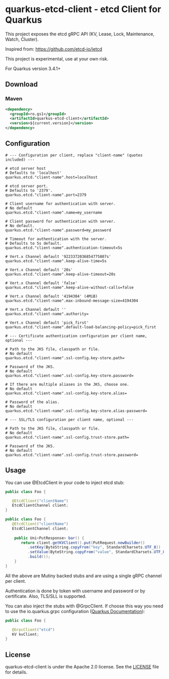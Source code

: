 # quarkus-etcd-client - etcd Client for Quarkus

This project exposes the etcd gRPC API (KV, Lease, Lock, Maintenance, Watch, Cluster).

Inspired from: https://github.com/etcd-io/jetcd

This project is experimental, use at your own risk.

For Quarkus version 3.4.1+

## Download

### Maven

```xml
<dependency>
  <groupId>ro.gs1</groupId>
  <artifactId>quarkus-etcd-client</artifactId>
  <version>${current.version}</version>
</dependency>
```
## Configuration

```properties
# --- Configuration per client, replace "client-name" (quotes included) ---

# etcd server host
# Defaults to 'localhost'
quarkus.etcd."client-name".host=localhost

# etcd server port.
# Defaults to '2379'.
quarkus.etcd."client-name".port=2379

# Client username for authentication with server.
# No default
quarkus.etcd."client-name".name=my_username

# Client password for authentication with server.
# No default.
quarkus.etcd."client-name".password=my_password

# Timeout for authentication with the server. 
# Defaults to 5s default.
quarkus.etcd."client-name".authentication-timeout=5s

# Vert.x Channel default '9223372036854775807s'
quarkus.etcd."client-name".keep-alive-time=5s

# Vert.x Channel default '20s'
quarkus.etcd."client-name".keep-alive-timeout=20s

# Vert.x Channel default 'false'
quarkus.etcd."client-name".keep-alive-without-calls=false

# Vert.x Channel default '4194304' (4MiB)
quarkus.etcd."client-name".max-inbound-message-size=4194304

# Vert.x Channel default ''
quarkus.etcd."client-name".authority=

# Vert.x Channel default 'pick_first'
quarkus.etcd."client-name".default-load-balancing-policy=pick_first
```

```properties
# --- Certificate authentication configuration per client name, optional ---

# Path to the JKS file, classpath or file.
# No default
quarkus.etcd."client-name".ssl-config.key-store.path=

# Password of the JKS.
# No default
quarkus.etcd."client-name".ssl-config.key-store.password=

# If there are multiple aliases in the JKS, choose one.
# No default
quarkus.etcd."client-name".ssl-config.key-store.alias=

# Password of the alias.
# No default
quarkus.etcd."client-name".ssl-config.key-store.alias-password=

# --- SSL/TLS configuration per client name, optional ---

# Path to the JKS file, classpath or file.
# No default
quarkus.etcd."client-name".ssl-config.trust-store.path=

# Password of the JKS.
# No default
quarkus.etcd."client-name".ssl-config.trust-store.password=
```

## Usage

You can use @EtcdClient in your code to inject etcd stub:

```java
public class Foo {

   @EtcdClient("clientName")
   EtcdClientChannel client;
}
```


```java
public class Foo {
   @EtcdClient("clientName")
   EtcdClientChannel client;
    
    public Uni<PutResponse> bar() {
       return client.getKVClient().put(PutRequest.newBuilder()
          .setKey(ByteString.copyFrom("key", StandardCharsets.UTF_8))
          .setValue(ByteString.copyFrom("value", StandardCharsets.UTF_8))
          .build());
    }
}
```
All the above are Mutiny backed stubs and are using a single gRPC channel per client.

Authentication is done by token with username and password or by certificate.
Also, TLS/SLL is supported.

You can also inject the stubs with @GrpcClient. 
If choose this way you need to use the io.quarkus.grpc configuration ([Quarkus Documentation](https://quarkus.io/guides/grpc-getting-started)):

```java
public class Foo {

   @GrpcClient("etcd")
   KV kvClient;
}
```

## License
quarkus-etcd-client is under the Apache 2.0 license. See the [LICENSE](https://github.com/gs1-romania/quarkus-etcd-client/blob/master/LICENSE) file for details.